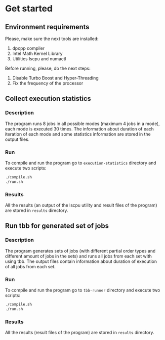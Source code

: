 # Get started

## Environment requirements

Please, make sure the next tools are installed:
1. dpcpp compiler
2. Intel Math Kernel Library
3. Utilities lscpu and numactl

Before running, please, do the next steps:
1. Disable Turbo Boost and Hyper-Threading
2. Fix the frequency of the processor

## Collect execution statistics

### Description

The program runs 8 jobs in all possible modes (maximum 4 jobs in a mode), each mode is executed 30 times. 
The information about duration of each iteration of each mode and some statistics information are stored in the output files.

### Run
To compile and run the program go to `execution-statistics` directory and execute two scripts:
```bash
./compile.sh
./run.sh
```

### Results

All the results (an output of the lscpu utility and result files of the program) are stored in `results` directory.

## Run tbb for generated set of jobs

### Description

The program generates sets of jobs (with different partial order types and different amount of jobs in the sets) and runs all jobs from each set with using tbb. 
The output files contain information about duration of execution of all jobs from each set.

### Run
To compile and run the program go to `tbb-runner` directory and execute two scripts:
```bash
./compile.sh
./run.sh
```

### Results

All the results (result files of the program) are stored in `results` directory.
